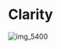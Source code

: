 # Clarity
![img_5400](https://user-images.githubusercontent.com/20412561/44828058-f52e5d00-abca-11e8-91df-0555d74bd562.png)
